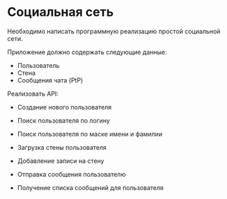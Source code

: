 #	Социальная сеть

Необходимо написать программную реализацию простой социальной сети.

Приложение должно содержать следующие данные:

* Пользователь
* Стена 
* Сообщения чата (PtP)

Реализовать API:

-	Создание нового пользователя
-	Поиск пользователя по логину
-	Поиск пользователя по маске имени и фамилии
    
-	Загрузка стены пользователя
-	Добавление записи на стену

-	Отправка сообщения пользователю
-	Получение списка сообщений для пользователя
